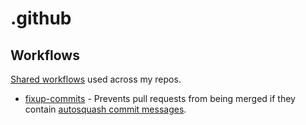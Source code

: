 # .github

## Workflows

[Shared workflows](https://docs.github.com/en/actions/using-workflows/reusing-workflows) used across my repos.

- [fixup-commits](.github/workflows/fixup-commits.yml) - Prevents pull requests from being merged if they contain [autosquash commit messages](https://git-scm.com/docs/git-rebase#git-rebase---autosquash).
